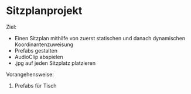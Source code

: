 # Sitzplanprojekt 
Ziel:
- Einen Sitzplan mithilfe von zuerst statischen und danach dynamischen Koordinantenzuweisung
- Prefabs gestalten
- AudioClip abspielen
- .jpg auf jeden Sitzplatz platzieren

Vorangehensweise:
1. Prefabs für Tisch
